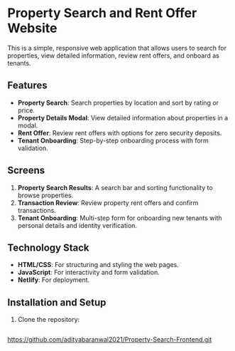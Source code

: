 # Property Search and Rent Offer Website

This is a simple, responsive web application that allows users to search for properties, view detailed information, review rent offers, and onboard as tenants.

## Features

- **Property Search**: Search properties by location and sort by rating or price.
- **Property Details Modal**: View detailed information about properties in a modal.
- **Rent Offer**: Review rent offers with options for zero security deposits.
- **Tenant Onboarding**: Step-by-step onboarding process with form validation.

## Screens

1. **Property Search Results**: A search bar and sorting functionality to browse properties.
2. **Transaction Review**: Review property rent offers and confirm transactions.
3. **Tenant Onboarding**: Multi-step form for onboarding new tenants with personal details and identity verification.

## Technology Stack

- **HTML/CSS**: For structuring and styling the web pages.
- **JavaScript**: For interactivity and form validation.
- **Netlify**: For deployment.

## Installation and Setup

1. Clone the repository:

   ```bash
https://github.com/adityabaranwal2021/Property-Search-Frontend.git
